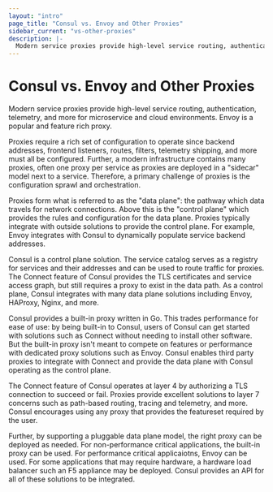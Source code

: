 ```yaml
---
layout: "intro"
page_title: "Consul vs. Envoy and Other Proxies"
sidebar_current: "vs-other-proxies"
description: |-
  Modern service proxies provide high-level service routing, authentication, telemetry, and more for microservice and cloud environments. Envoy is a popular and feature rich proxy. This page describes how Consul relates to proxies such as Envoy.
---
```


# Consul vs. Envoy and Other Proxies

Modern service proxies provide high-level service routing, authentication,
telemetry, and more for microservice and cloud environments. Envoy is
a popular and feature rich proxy.

Proxies require a rich set of configuration to operate since backend
addresses, frontend listeners, routes, filters, telemetry shipping, and
more must all be configured. Further, a modern infrastructure contains
many proxies, often one proxy per service as proxies are deployed in
a "sidecar" model next to a service. Therefore, a primary challenge of
proxies is the configuration sprawl and orchestration.

Proxies form what is referred to as the "data plane": the pathway which
data travels for network connections. Above this is the "control plane"
which provides the rules and configuration for the data plane. Proxies
typically integrate with outside solutions to provide the control plane.
For example, Envoy integrates with Consul to dynamically populate
service backend addresses.

Consul is a control plane solution. The service catalog serves as a registry
for services and their addresses and can be used to route traffic for proxies.
The Connect feature of Consul provides the TLS certificates and service
access graph, but still requires a proxy to exist in the data path. As a
control plane, Consul integrates with many data plane solutions including
Envoy, HAProxy, Nginx, and more.

Consul provides a built-in proxy written in Go. This trades performance
for ease of use: by being built-in to Consul, users of Consul can get
started with solutions such as Connect without needing to install other
software. But the built-in proxy isn't meant to compete on features or
performance with dedicated proxy solutions such as Envoy. Consul enables
third party proxies to integrate with Connect and provide the data
plane with Consul operating as the control plane.

The Connect feature of Consul operates at layer 4 by authorizing a TLS
connection to succeed or fail. Proxies provide excellent solutions to
layer 7 concerns such as path-based routing, tracing and telemetry, and
more. Consul encourages using any proxy that provides the featureset required
by the user.

Further, by supporting a pluggable data plane model, the right proxy can be
deployed as needed. For non-performance critical applications, the built-in
proxy can be used. For performance critical applicaiotns, Envoy can be used.
For some applications that may require hardware, a hardware load balancer
such an F5 appliance may be deployed. Consul provides an API for all of these
solutions to be integrated.
